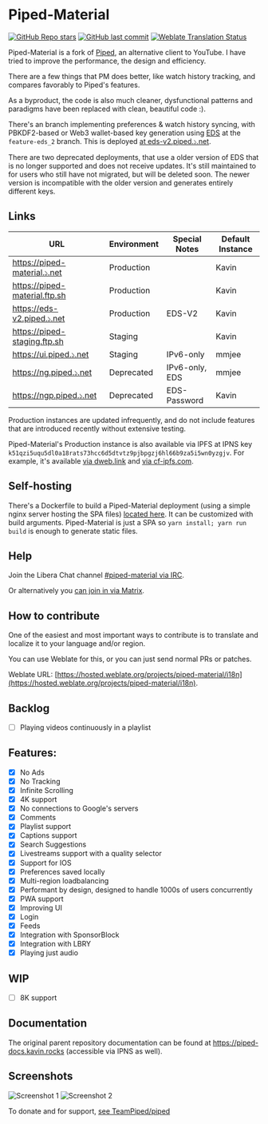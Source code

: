 # Piped-Material

[![GitHub Repo stars](https://img.shields.io/github/stars/mmjee/Piped-redesign?style=social)](https://github.com/mmjee/Piped-redesign/stargazers)
[![GitHub last commit](https://img.shields.io/github/last-commit/mmjee/Piped-redesign)](https://github.com/mmjee/Piped-redesign/commits)
[![Weblate Translation Status](https://hosted.weblate.org/widgets/piped-material/-/i18n/svg-badge.svg)](https://hosted.weblate.org/projects/piped-material/i18n/#information)

Piped-Material is a fork of [Piped](https://github.com/TeamPiped/piped), an alternative client to YouTube. I have tried to improve the performance, the design and efficiency.

There are a few things that PM does better, like watch history tracking, and compares favorably to Piped's features.

As a byproduct, the code is also much cleaner, dysfunctional patterns and paradigms have been replaced with clean, beautiful code :).

There's an branch implementing preferences & watch history syncing, with PBKDF2-based or Web3 wallet-based key generation using [EDS](https://git.maharshi.ninja/root/libeds) at the `feature-eds_2` branch. This is deployed [at eds-v2.piped.১.net](https://eds-v2.piped.১.net).

There are two deprecated deployments, that use a older version of EDS that is no longer supported and does not receive updates. It's still maintained to for users who still have not migrated, but will be deleted soon. The newer version is incompatible with the older version and generates entirely different keys.

## Links

| URL                           | Environment | Special Notes  | Default Instance |
|-------------------------------|-------------|----------------|------------------|
| https://piped-material.১.net  | Production  |                | Kavin            |
| https://piped-material.ftp.sh | Production  |                | Kavin            |
| https://eds-v2.piped.১.net    | Production  | EDS-V2         | Kavin            |
| https://piped-staging.ftp.sh  | Staging     |                | Kavin            |
| https://ui.piped.১.net        | Staging     | IPv6-only      | mmjee            |
| https://ng.piped.১.net        | Deprecated  | IPv6-only, EDS | mmjee            |
| https://ngp.piped.১.net       | Deprecated  | EDS-Password   | Kavin            |

Production instances are updated infrequently, and do not include features that are introduced recently without extensive testing.

Piped-Material's Production instance is also available via IPFS at IPNS key `k51qzi5uqu5dl0a18rats73hcc6d5dtvtz9pjbpgzj6hl66b9za5i5wn0yzgjv`.
For example, it's available [via dweb.link](https://k51qzi5uqu5dl0a18rats73hcc6d5dtvtz9pjbpgzj6hl66b9za5i5wn0yzgjv.ipns.dweb.link) and [via cf-ipfs.com](https://k51qzi5uqu5dl0a18rats73hcc6d5dtvtz9pjbpgzj6hl66b9za5i5wn0yzgjv.ipns.cf-ipfs.com).

## Self-hosting

There's a Dockerfile to build a Piped-Material deployment (using a simple nginx server hosting the SPA files) [located here](https://github.com/mmjee/pm-docker). It can be customized with build arguments. Piped-Material is just a SPA so `yarn install; yarn run build` is enough to generate static files.

## Help

Join the Libera Chat channel [#piped-material via IRC](ircs://irc.libera.chat:6697/#piped-material).

Or alternatively you [can join in via Matrix](https://matrix.to/#/#piped-material:libera.chat).

## How to contribute

One of the easiest and most important ways to contribute is to translate and localize it to your language and/or region.

You can use Weblate for this, or you can just send normal PRs or patches.

Weblate URL: [https://hosted.weblate.org/projects/piped-material/i18n](https://hosted.weblate.org/projects/piped-material/i18n).

## Backlog

- [ ] Playing videos continuously in a playlist

## Features:

- [x] No Ads
- [x] No Tracking
- [x] Infinite Scrolling
- [x] 4K support
- [x] No connections to Google's servers
- [x] Comments
- [x] Playlist support
- [x] Captions support
- [x] Search Suggestions
- [x] Livestreams support with a quality selector
- [x] Support for IOS
- [x] Preferences saved locally
- [x] Multi-region loadbalancing
- [x] Performant by design, designed to handle 1000s of users concurrently
- [x] PWA support
- [x] Improving UI
- [x] Login
- [x] Feeds
- [x] Integration with SponsorBlock
- [x] Integration with LBRY
- [x] Playing just audio

## WIP

- [ ] 8K support

## Documentation

The original parent repository documentation can be found at https://piped-docs.kavin.rocks (accessible via IPNS as well).

## Screenshots

![Screenshot 1](https://bafybeie4ulcmyw6fazbk7wwpqhe4l73mvvm7fayuv7g47ywqavotkjh2jy.ipfs.dweb.link/?filename=img1.webp)
![Screenshot 2](https://bafybeieg5li3ldla6i4balyomrm7ccrn6wlvsqit4chig6phmuitqqhhpi.ipfs.dweb.link/?filename=img2.webp)

To donate and for support, [see TeamPiped/piped](https://github.com/TeamPiped/piped)
